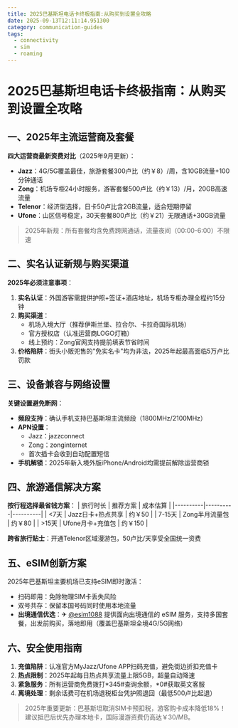 ```yaml
---
title: 2025巴基斯坦电话卡终极指南:从购买到设置全攻略
date: 2025-09-13T12:11:14.951300
category: communication-guides
tags:
  - connectivity
  - sim
  - roaming
---
```


# 2025巴基斯坦电话卡终极指南：从购买到设置全攻略

## 一、2025年主流运营商及套餐
**四大运营商最新资费对比**（2025年9月更新）：
- **Jazz**：4G/5G覆盖最佳，旅游套餐300卢比（约￥8）/周，含10GB流量+100分钟通话
- **Zong**：机场专柜24小时服务，游客套餐500卢比（约￥13）/月，20GB高速流量
- **Telenor**：经济型选择，日卡50卢比含2GB流量，适合短期停留
- **Ufone**：山区信号稳定，30天套餐800卢比（约￥21）无限通话+30GB流量

> 2025年新规：所有套餐均含免费跨网通话，流量夜间（00:00-6:00）不限速

## 二、实名认证新规与购买渠道
**2025年必须注意事项**：
1. **实名认证**：外国游客需提供护照+签证+酒店地址，机场专柜办理全程约15分钟
2. **购买渠道**：
   - 机场入境大厅（推荐伊斯兰堡、拉合尔、卡拉奇国际机场）
   - 官方授权店（认准运营商LOGO灯箱）
   - 线上预约：Zong官网支持提前填表节省时间
3. **价格陷阱**：街头小贩兜售的"免实名卡"均为非法，2025年起最高面临5万卢比罚款

## 三、设备兼容与网络设置
**关键设置避免断网**：
- **频段支持**：确认手机支持巴基斯坦主流频段（1800MHz/2100MHz）
- **APN设置**：
  - Jazz：jazzconnect
  - Zong：zonginternet
  - 首次插卡会收到自动配置短信
- **手机解锁**：2025年新入境外版iPhone/Android均需提前解除运营商锁

## 四、旅游通信解决方案
**按行程选择最省钱方案**：
| 旅行时长 | 推荐方案 | 成本估算 |
|----------|----------|----------|
| <7天     | Jazz日卡+热点共享 | 约￥50   |
| 7-15天   | Zong半月流量包   | 约￥80   |
| >15天    | Ufone月卡+充值包 | 约￥150  |

**跨省旅行贴士**：开通Telenor区域漫游包，50卢比/天享受全国统一资费

## 五、eSIM创新方案
2025年巴基斯坦主要机场已支持eSIM即时激活：
- 扫码即用：免除物理SIM卡丢失风险
- 双号共存：保留本国号码同时使用本地流量
- **出境通信优选**：✈ [@esim1088](https://t.me/s/esim1088) 提供面向出境通信的 eSIM 服务，支持多国套餐，出发前购买，落地即用（覆盖巴基斯坦全境4G/5G网络）

## 六、安全使用指南
1. **充值陷阱**：认准官方MyJazz/Ufone APP扫码充值，避免街边折扣充值卡
2. **热点限制**：2025年起每日热点共享流量上限5GB，超量自动降速
3. **紧急服务**：所有运营商免费拨打*345#查询余额，*0#获取英文客服
4. **离境处理**：剩余话费可在机场退税柜台凭护照退回（最低500卢比起退）

> 2025年重要更新：巴基斯坦取消SIM卡预扣税，游客购卡成本降低18%！建议抵巴后优先办理本地卡，国际漫游资费仍高达￥30/MB。